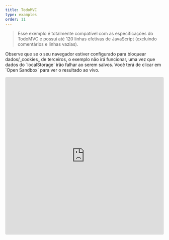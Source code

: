 ```yaml
---
title: TodoMVC
type: examples
order: 11
---
```


> Esse exemplo é totalmente compatível com as especificações do TodoMVC e possui até 120 linhas efetivas de JavaScript (excluindo comentários e linhas vazias).

<p class="tip">Observe que se o seu navegador estiver configurado para bloquear dados/_cookies_ de terceiros, o exemplo não irá funcionar, uma vez que dados do `localStorage` irão falhar ao serem salvos. Você terá de clicar em `Open Sandbox` para ver o resultado ao vivo.</p>

<iframe src="https://codesandbox.io/embed/github/vuejs/vuejs.org/tree/master/src/v2/examples/vue-20-todomvc?codemirror=1&hidedevtools=1&hidenavigation=1&theme=light" style="width:100%; height:500px; border:0; border-radius: 4px; overflow:hidden;" title="vue-20-template-compilation" allow="geolocation; microphone; camera; midi; vr; accelerometer; gyroscope; payment; ambient-light-sensor; encrypted-media; usb" sandbox="allow-modals allow-forms allow-popups allow-scripts allow-same-origin"></iframe>
